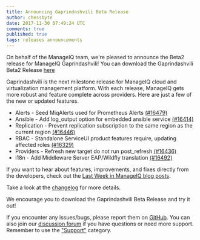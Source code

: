 ```yaml
---
title: Announcing Gaprindashvili Beta Release
author: chessbyte
date: 2017-11-30 07:49:24 UTC
comments: true
published: true
tags: releases announcements
---
```


On behalf of the ManageIQ team, we're pleased to announce the Beta2 release for ManageIQ Gaprindashvili! You can download the Gaprindashvili Beta2 Release [here](http://manageiq.org/download/)

Gaprindashvili is the next milestone release for ManageIQ cloud and virtualization management platform. With each release, ManageIQ gets more robust and feature complete across providers. Here are just a few of the new or updated features.

* Alerts - Seed MiqAlerts used for Prometheus Alerts [(#16479)](https://github.com/ManageIQ/manageiq/pull/16479)
* Ansible - Add log_output option for embedded ansible service [(#16414)](https://github.com/ManageIQ/manageiq/pull/16414)
* Replication - Prevent replication subscription to the same region as the current region [(#16446)](https://github.com/ManageIQ/manageiq/pull/16446)
* RBAC - Standalone ServiceUI product features require, updating affected roles [(#16329)](https://github.com/ManageIQ/manageiq/pull/16329)
* Providers - Refresh new target do not run post_refresh [(#16436)](https://github.com/ManageIQ/manageiq/pull/16436)
* i18n - Add Middleware Server EAP/Wildfly translation [(#16492)](https://github.com/ManageIQ/manageiq/blob/gaprindashvili/CHANGELOG.md/)

If you want to hear about features, improvements, and fixes directly from the developers, check out the [Last Week in ManageIQ blog posts](http://manageiq.org/blog/tags/LWIMIQ/).

Take a look at the [changelog](https://github.com/ManageIQ/manageiq/blob/gaprindashvili/CHANGELOG.md/) for more details.

We encourage you to download the Gaprindashvili Beta Release and try it out!


If you encounter any issues/bugs, please report them on [GitHub](https://github.com/ManageIQ/manageiq/issues). You can also join our [discussion forum](http://talk.manageiq.org/) if you have questions or need more support. Remember to use the ["Support"](http://talk.manageiq.org/c/support) category.
